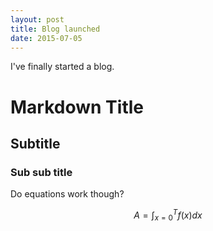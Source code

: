 ```yaml
---
layout: post
title: Blog launched
date: 2015-07-05
---
```


I've finally started a blog.

# Markdown Title

## Subtitle

### Sub sub title

Do equations work though?

$$ A = \int_{x=0}^T f(x) dx $$
